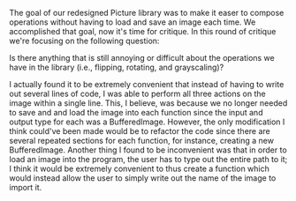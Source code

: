 The goal of our redesigned Picture library was to make it easer to compose
operations without having to load and save an image each time. We accomplished
that goal, now it's time for critique. In this round of critique we're focusing
on the following question:

Is there anything that is still annoying or difficult about the operations we
have in the library (i.e., flipping, rotating, and grayscaling)?

I actually found it to be extremely convenient that instead of having to write out several lines of code, I was able to perform all three actions on the image within a single line. This, I believe, was because we no longer needed to save and and load the image into each function since the input and output type for each was a BufferedImage. However, the only modification I think could've been made would be to refactor the code since there are several repeated sections for each function, for instance, creating a new BufferedImage. Another thing I found to be inconvenient was that in order to load an image into the program, the user has to type out the entire path to it; I think it would be extremely convenient to thus create a function which would instead allow the user to simply write out the name of the image to import it.
